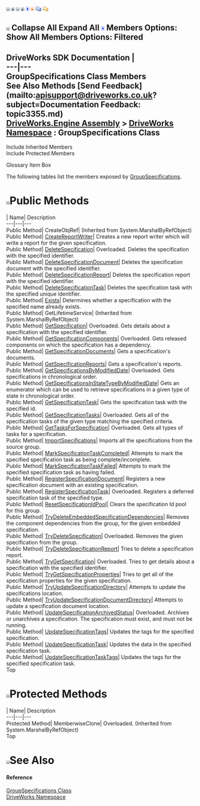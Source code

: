 ![](dotnetimages/collapse.gif) ![](dotnetimages/expand.gif) ![](dotnetimages/collapse.gif) ![](dotnetimages/expand.gif) ![](dotnetimages/drpdown.gif) ![](dotnetimages/drpdown_orange.gif) ![](dotnetimages/copycode.gif) ![](dotnetimages/copycodeHighlight.gif)

![](dotnetimages/collapse.gif) Collapse All Expand All ![](dotnetimages/drpdown.gif) Members Options: Show All  Members Options: Filtered   
---  
DriveWorks SDK Documentation  |   
---|---  
GroupSpecifications Class Members   
See Also Methods [Send Feedback](mailto:apisupport@driveworks.co.uk?subject=Documentation Feedback: topic3355.md)  
[DriveWorks.Engine Assembly](topic2156.md) > [DriveWorks Namespace](topic2159.md) : GroupSpecifications Class  
---  
  
Include Inherited Members    
Include Protected Members  


Glossary Item Box

The following tables list the members exposed by [GroupSpecifications](topic3355.md).

# ![](dotnetimages/collapse.gif)Public Methods

| Name| Description  
---|---|---  
Public Method| CreateObjRef|  (Inherited from System.MarshalByRefObject)  
Public Method| [CreateReportWriter](topic3361.md)| Creates a new report writer which will write a report for the given specification.   
Public Method| [DeleteSpecification](topic3362.md)| Overloaded. Deletes the specification with the specified identifier.   
Public Method| [DeleteSpecificationDocument](topic3365.md)| Deletes the specification document with the specified identifier.   
Public Method| [DeleteSpecificationReport](topic3366.md)| Deletes the specification report with the specified identifier.   
Public Method| [DeleteSpecificationTask](topic3367.md)| Deletes the specification task with the specified unique identifier.   
Public Method| [Exists](topic3368.md)| Determines whether a specification with the specified name already exists.   
Public Method| GetLifetimeService|  (Inherited from System.MarshalByRefObject)  
Public Method| [GetSpecification](topic3369.md)| Overloaded. Gets details about a specification with the specified identifier.   
Public Method| [GetSpecificationComponents](topic3372.md)| Overloaded. Gets released components on which the specification has a dependency.   
Public Method| [GetSpecificationDocuments](topic3375.md)| Gets a specification's documents.   
Public Method| [GetSpecificationReports](topic3376.md)| Gets a specification's reports.   
Public Method| [GetSpecificationsByModifiedDate](topic3377.md)| Overloaded. Gets specifications in chronological order.   
Public Method| [GetSpecificationsInStateTypeByModifiedDate](topic3380.md)| Gets an enumerator which can be used to retrieve specifications in a given type of state in chronological order.   
Public Method| [GetSpecificationTask](topic3381.md)| Gets the specification task with the specified id.   
Public Method| [GetSpecificationTasks](topic3382.md)| Overloaded. Gets all of the specification tasks of the given type matching the specified criteria.   
Public Method| [GetTasksForSpecification](topic3385.md)| Overloaded. Gets all types of tasks for a specification.   
Public Method| [ImportSpecifications](topic3389.md)| Imports all the specifications from the source group.   
Public Method| [MarkSpecificationTaskCompleted](topic3390.md)| Attempts to mark the specified specification task as being complete/incomplete.   
Public Method| [MarkSpecificationTaskFailed](topic3391.md)| Attempts to mark the specified specification task as having failed.   
Public Method| [RegisterSpecificationDocument](topic3392.md)| Registers a new specification document with an existing specification.   
Public Method| [RegisterSpecificationTask](topic3393.md)| Overloaded. Registers a deferred specification task of the specified type.   
Public Method| [ResetSpecificationIdPool](topic3396.md)| Clears the specification Id pool for this group.   
Public Method| [TryDeleteEmbeddedSpecificationDependencies](topic3397.md)| Removes the component dependencies from the group, for the given embedded specification.   
Public Method| [TryDeleteSpecification](topic3398.md)| Overloaded. Removes the given specification from the group.   
Public Method| [TryDeleteSpecificationReport](topic3401.md)| Tries to delete a specification report.   
Public Method| [TryGetSpecification](topic3402.md)| Overloaded. Tries to get details about a specification with the specified identifier.   
Public Method| [TryGetSpecificationProperties](topic3405.md)| Tries to get all of the specification properties for the given specification.   
Public Method| [TryUpdateSpecificationDirectory](topic3406.md)| Attempts to update the specifications location.   
Public Method| [TryUpdateSpecificationDocumentDirectory](topic3407.md)| Attempts to update a specification document location.   
Public Method| [UpdateSpecificationArchivedStatus](topic3408.md)| Overloaded. Archives or unarchives a specification. The specification must exist, and must not be running.   
Public Method| [UpdateSpecificationTags](topic3411.md)| Updates the tags for the specified specification.   
Public Method| [UpdateSpecificationTask](topic3412.md)| Updates the data in the specified specification task.   
Public Method| [UpdateSpecificationTaskTags](topic3413.md)| Updates the tags for the specified specification task.   
Top

# ![](dotnetimages/collapse.gif)Protected Methods

| Name| Description  
---|---|---  
Protected Method| MemberwiseClone| Overloaded. (Inherited from System.MarshalByRefObject)  
Top

# ![](dotnetimages/collapse.gif)See Also

#### Reference

[GroupSpecifications Class](topic3355.md)   
[DriveWorks Namespace](topic2159.md)


